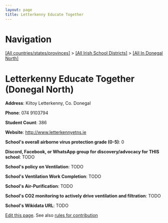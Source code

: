 ```yaml
---
layout: page
title: Letterkenny Educate Together
---
```

# Navigation

[[All countries/states/provinces]](../../..) > [[All Irish School Districts]](../..) > [[All In Donegal North]](..)

# Letterkenny Educate Together (Donegal North)

**Address**: Kiltoy Letterkenny, Co. Donegal

**Phone**: 074 9103794

**Student Count**: 386

**Website**: <http://www.letterkennyetns.ie>

**School's overall airborne virus protection grade (0-5)**: 0

**Discord, Facebook, or WhatsApp group for discovery/advocacy for THIS school**: TODO

**School's policy on Ventilation**: TODO

**School's Ventilation Work Completion**: TODO

**School's Air-Purification**: TODO

**School's CO2 monitoring to actively drive ventilation and filtration**: TODO

**School's Wikidata URL**: TODO


[Edit this page](https://github.com/ventilate-schools/Ireland/edit/main/./Donegal_North/Letterkenny_Educate_Together.md). See also [rules for contribution](../../../contribution-rules/)